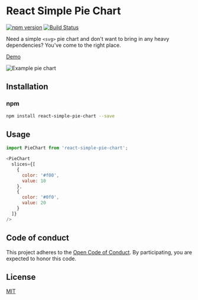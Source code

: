 # React Simple Pie Chart

[![npm version](https://badge.fury.io/js/react-simple-pie-chart.svg)](http://badge.fury.io/js/react-simple-pie-chart)
[![Build Status](https://travis-ci.org/brigade/react-simple-pie-chart.svg?branch=master)](https://travis-ci.org/brigade/react-simple-pie-chart)

Need a simple `<svg>` pie chart and don't want to bring in any heavy
dependencies? You've come to the right place.

[Demo](http://jsfiddle.net/qgxyw3mp/3/)

![Example pie
chart](http://brigade.github.io/react-simple-pie-chart/example-pie-chart.svg)

## Installation

### npm

```bash
npm install react-simple-pie-chart --save
```

## Usage

```javascript
import PieChart from 'react-simple-pie-chart';
```

```javascript
<PieChart
  slices={[
    {
      color: '#f00',
      value: 10
    },
    {
      color: '#0f0',
      value: 20
    }
  ]}
/>
```

## Code of conduct

This project adheres to the [Open Code of Conduct][code-of-conduct]. By
participating, you are expected to honor this code.

[code-of-conduct]: https://github.com/brigade/code-of-conduct

## License

[MIT][mit-license]

[mit-license]: ./LICENSE
